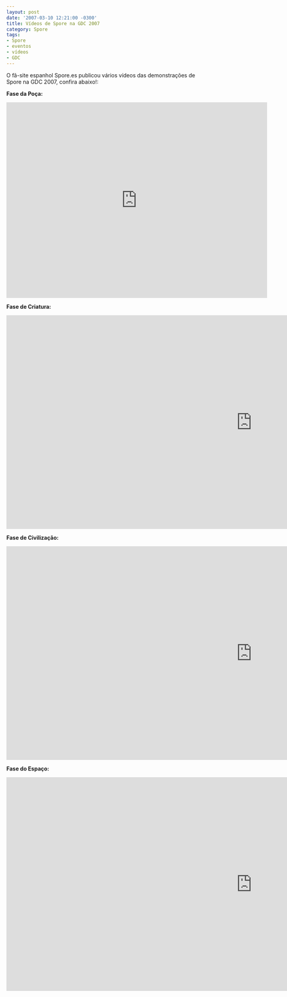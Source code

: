 ```yaml
---
layout: post
date: '2007-03-10 12:21:00 -0300'
title: Vídeos de Spore na GDC 2007
category: Spore
tags:
- Spore
- eventos
- vídeos
- GDC
---
```

O fã-site espanhol Spore.es publicou vários vídeos das demonstrações de Spore na GDC 2007, confira abaixo!:

**Fase da Poça:**

<iframe width="680" height="510" src="https://www.youtube.com/embed/Col_TIlXALo" frameborder="0" allow="accelerometer; autoplay; encrypted-media; gyroscope; picture-in-picture" allowfullscreen></iframe>

**Fase de Criatura:**

<iframe width="1280" height="557" src="https://www.youtube.com/embed/ojf9Tbjj-eE" frameborder="0" allow="accelerometer; autoplay; encrypted-media; gyroscope; picture-in-picture" allowfullscreen></iframe>

**Fase de Civilização:**

<iframe width="1280" height="557" src="https://www.youtube.com/embed/6h50Til09L8" frameborder="0" allow="accelerometer; autoplay; encrypted-media; gyroscope; picture-in-picture" allowfullscreen></iframe>

**Fase do Espaço:**

<iframe width="1280" height="557" src="https://www.youtube.com/embed/yCKQ8xrC-MY" frameborder="0" allow="accelerometer; autoplay; encrypted-media; gyroscope; picture-in-picture" allowfullscreen></iframe>